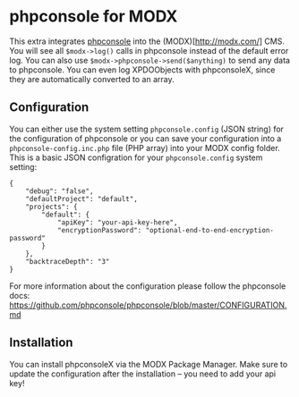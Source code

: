 # phpconsole for MODX
This extra integrates [phpconsole](http://phpconsole.com/) into the (MODX)[http://modx.com/] CMS. You will see all `$modx->log()` calls in phpconsole instead of the default error log. You can also use `$modx->phpconsole->send($anything)` to send any data to phpconsole. You can even log XPDOObjects with phpconsoleX, since they are automatically converted to an array.


## Configuration
You can either use the system setting `phpconsole.config` (JSON string) for the configuration of phpconsole or you can save your configuration into a `phpconsole-config.inc.php` file (PHP array) into your MODX config folder.
This is a basic JSON configration for your `phpconsole.config` system setting:
```
{
    "debug": "false",
    "defaultProject": "default",
    "projects": {
        "default": {
            "apiKey": "your-api-key-here",
            "encryptionPassword": "optional-end-to-end-encryption-password"
        }
    },
    "backtraceDepth": "3"
}
```
For more information about the configuration please follow the phpconsole docs: https://github.com/phpconsole/phpconsole/blob/master/CONFIGURATION.md

## Installation
You can install phpconsoleX via the MODX Package Manager. Make sure to update the configuration after the installation – you need to add your api key!

